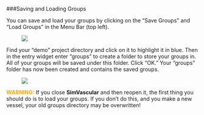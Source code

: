 ###Saving and Loading Groups

You can save and load your groups by clicking on the “Save Groups” and “Load Groups” in the Menu Bar (top left).

<figure>
  <img class="svImg svImgSm"  src="documentation/modeling/imgs/segmentation/saving_loading_groups/1.jpg"> 
  <figcaption class="svCaption" ></figcaption>
</figure>

Find your “demo” project directory and click on it to highlight it in blue. Then in the entry widget enter “groups” to create a folder to store your groups in. All of your groups will be saved under this folder. Click “OK.” Your “groups” folder has now been created and contains the saved groups.  

<figure>
  <img class="svImg svImgMd"  src="documentation/modeling/imgs/segmentation/saving_loading_groups/2.jpg"> 
   <figcaption class="svCaption" ></figcaption>
</figure>

<font color="orange">**WARNING:**</font> If you close **SimVascular** and then reopen it, the first thing you should do is to load your groups. If you don’t do this, and you make a new vessel, your old groups directory may be overwritten! 
